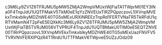 c3M6Ly9ZV1Z6TFRJMU5pMW5ZMjA2WmpVMUxtWjFiaTA1TWprM01EY3lNa0F4TnpJdU1UQTFMakV5TkM0eE1qYzZNVEUxTlRZPQpzczovL1lXVnpMVEkxTmkxblkyMDZhWE40TG5sMExURXlNREEzTnpRd1FERTVNaTR5TkRFdU1qRTVMamN4T2pFeE5EQXkKc3M6Ly9ZV1Z6TFRJMU5pMW5ZMjA2WmpVMUxtWjFiaTB5TVRJM056VTVPRUF4TnpJdU1UQTBMakU0TlM0eE5EQTZNVE00TlRrPQpzczovL1lXVnpMVEkxTmkxblkyMDZhWE40TG5sMExUazFNVFV5TVRVNVFERXlPQzR4T1RrdU1UTTFMakV6TWpveE5UZzJOdz09